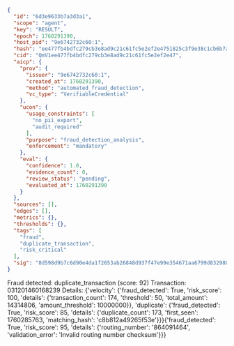 ```json
{
  "id": "6d3e9633b7a3d3a1",
  "scope": "agent",
  "key": "RESULT",
  "epoch": 1760291390,
  "host_pid": "9e6742732c60:1",
  "hash": "ee477fb4bdfc279cb3e8ad9c21c61fc5e2ef2e4751825c3f9e38c1cb6b7ad4d6",
  "cid": "QmV1ee477fb4bdfc279cb3e8ad9c21c61fc5e2ef2e47",
  "aicp": {
    "prov": {
      "issuer": "9e6742732c60:1",
      "created_at": 1760291390,
      "method": "automated_fraud_detection",
      "vc_type": "VerifiableCredential"
    },
    "ucon": {
      "usage_constraints": [
        "no_pii_export",
        "audit_required"
      ],
      "purpose": "fraud_detection_analysis",
      "enforcement": "mandatory"
    },
    "eval": {
      "confidence": 1.0,
      "evidence_count": 0,
      "review_status": "pending",
      "evaluated_at": 1760291390
    }
  },
  "sources": [],
  "edges": [],
  "metrics": {},
  "thresholds": {},
  "tags": [
    "fraud",
    "duplicate_transaction",
    "risk_critical"
  ],
  "sig": "8d598d9b7c6d90e4da1f2653ab26848d937f47e99e354671aa6799d8329883af"
}
```

Fraud detected: duplicate_transaction (score: 92)
Transaction: 031201460168239
Details: {'velocity': {'fraud_detected': True, 'risk_score': 100, 'details': {'transaction_count': 174, 'threshold': 50, 'total_amount': 14314806, 'amount_threshold': 10000000}}, 'duplicate': {'fraud_detected': True, 'risk_score': 85, 'details': {'duplicate_count': 173, 'first_seen': 1760285763, 'matching_hash': 'c8b812a49265f53e'}}}{'fraud_detected': True, 'risk_score': 95, 'details': {'routing_number': '864091464', 'validation_error': 'Invalid routing number checksum'}}}